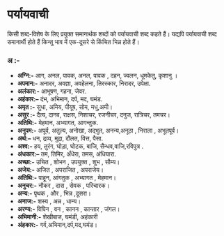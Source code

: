 # पर्यायवाची
किसी शब्द-विशेष के लिए प्रयुक्त समानार्थक शब्दों को पर्यायवाची शब्द कहते हैं। यद्यपि पर्यायवाची शब्द समानार्थी होते हैं किन्तु भाव में एक-दूसरे से किंचित भिन्न होते हैं।

### अ :-
* __अग्नि:-__ आग, अनल, पावक, अनल, पावक , दहन, ज्वलन, धूमकेतु, कृशानु ।
* __अपमान:-__ अनादर, अवज्ञा, अवहेलना, तिरस्कार, निरादर, उपेक्षा. 
* __अलंकार:-__ आभूषण, गहना, जेवर.
* __अहंकार:–__ दंभ, अभिमान, दर्प, मद, घमंड.
* __अमृत :-__ सुधा, अमिय, पीयूष, सोम, मधु,अमी।
* __असुर :-__ दैत्य, दानव, राक्षस, निशाचर, रजनीचर, दनुज, रात्रिचर, तमचर।
* __अतिथि:-__  मेहमान, अभ्यागत, आगन्तुक.
* __अनुपम:-__  अपूर्व, अतुल्य, अनोखा, अद्भुत, अनन्य,अनूठा  ,  निराला , अभूतपूर्व। 
* __अर्थ:–__ धन, द्रव्य, मुद्रा, दौलत, वित्त, पैसा.
* __अश्व:-__ हय, तुरंग, घोड़ा, घोटक, बाजि, सैन्धव,वाजि,रविपुत्र  .
* __अंधकार:–__ तम, तिमिर, अँधेरा, तमस, अंधियारा. 
* __अच्छा:-__ उचित , शोभन , उपयुक्त , शुभ , सौम्य। 
* __अजेय:-__ अजित , अपराजित , अपराजेय। 
* __अतिथि:-__ पाहून, आंगतुक , अभ्यागत , मेहमान। 
* __अनुचर:-__ नौकर , दास , सेवक , परिचारक। 
* __अन्य:-__ पृथक , और , भिन्न ,दूसरा। 
* __अनाज:-__ शस्य , अन्न , धान्य। 
* __अरण्य:-__ विपिन , वन , कानन , कान्तार , जंगल। 
* __अभिमानी:-__ शेखीबाज, घमंडी, अहंकारी
* __अंहकार:-__ गर्व,अभिमान,दर्प,मद,घमंड।
